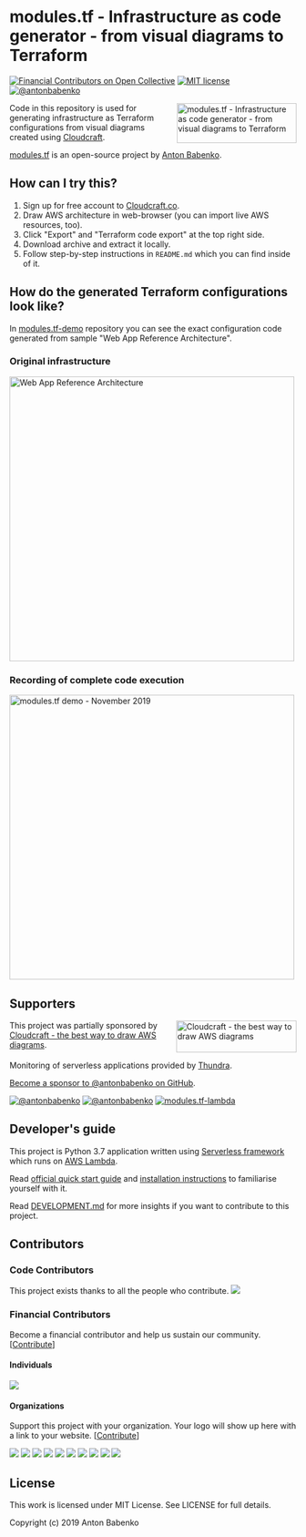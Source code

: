 # modules.tf - Infrastructure as code generator - from visual diagrams to Terraform

[![Financial Contributors on Open Collective](https://opencollective.com/modulestf/all/badge.svg?label=financial+contributors)](https://opencollective.com/modulestf) [![MIT license](https://img.shields.io/github/license/antonbabenko/modules.tf-lambda.svg)]() [![@antonbabenko](https://img.shields.io/twitter/follow/antonbabenko.svg?style=flat&label=Follow%20@antonbabenko%20on%20Twitter)](https://twitter.com/antonbabenko) 


<a href="https://github.com/antonbabenko/modules.tf-lambda"><img src="https://raw.githubusercontent.com/antonbabenko/modules.tf-lambda/master/misc/modulestf-logo.png" alt="modules.tf - Infrastructure as code generator - from visual diagrams to Terraform" width="210" height="70" align="right" /></a>

Code in this repository is used for generating infrastructure as Terraform configurations from visual diagrams created using [Cloudcraft](https://www.cloudcraft.co).

[modules.tf](https://github.com/antonbabenko/modules.tf-lambda) is an open-source project by [Anton Babenko](https://github.com/antonbabenko).


## How can I try this?

1. Sign up for free account to [Cloudcraft.co](https://www.cloudcraft.co/app).
1. Draw AWS architecture in web-browser (you can import live AWS resources, too).
1. Click "Export" and "Terraform code export" at the top right side.
1. Download archive and extract it locally.
1. Follow step-by-step instructions in `README.md` which you can find inside of it.


## How do the generated Terraform configurations look like?

In [modules.tf-demo](https://github.com/antonbabenko/modules.tf-demo) repository you can see the exact configuration code generated from sample "Web App Reference Architecture".

### Original infrastructure

<img src="https://raw.githubusercontent.com/antonbabenko/modules.tf-demo/master/Web%20App%20Reference%20Architecture%20(complete).png" alt="Web App Reference Architecture" width="500" />

### Recording of complete code execution

<a href="https://asciinema.org/a/32rkyxIBJ2K4taqZLSlKYNDDI" target="_blank"><img src="https://asciinema.org/a/32rkyxIBJ2K4taqZLSlKYNDDI.svg" alt="modules.tf demo - November 2019" width="500" /></a>

## Supporters

<a href="https://www.cloudcraft.co/" target="_blank"><img src="https://raw.githubusercontent.com/antonbabenko/modules.tf-lambda/master/misc/cloudcraft-logo.png" alt="Cloudcraft - the best way to draw AWS diagrams" width="211" height="56" align="right" /></a>

This project was partially sponsored by [Cloudcraft - the best way to draw AWS diagrams](https://www.cloudcraft.co).<br clear="all">

Monitoring of serverless applications provided by [Thundra](https://www.thundra.io/).

[Become a sponsor to @antonbabenko on GitHub](https://github.com/sponsors/antonbabenko/).

[![@antonbabenko](https://img.shields.io/twitter/follow/antonbabenko.svg?style=flat&label=Follow%20@antonbabenko%20on%20Twitter)](https://twitter.com/antonbabenko) 
[![@antonbabenko](https://img.shields.io/github/followers/antonbabenko?style=flat&label=Follow%20@antonbabenko%20on%20Github)](https://github.com/antonbabenko) 
[![modules.tf-lambda](https://img.shields.io/github/stars/antonbabenko/modules.tf-lambda?style=flat&label=Star%20modules.tf-lambda%20on%20Github)](https://github.com/antonbabenko/modules.tf-lambda)


## Developer's guide

This project is Python 3.7 application written using [Serverless framework](https://serverless.com) which runs on [AWS Lambda](https://aws.amazon.com/lambda/).

Read [official quick start guide](https://serverless.com/framework/docs/providers/aws/guide/quick-start/) and [installation instructions](https://serverless.com/framework/docs/providers/aws/guide/installation/) to familiarise yourself with it.

Read [DEVELOPMENT.md](https://github.com/antonbabenko/modules.tf-lambda/blob/master/DEVELOPMENT.md) for more insights if you want to contribute to this project.


## Contributors

### Code Contributors

This project exists thanks to all the people who contribute.
<a href="https://github.com/antonbabenko/modules.tf-lambda/graphs/contributors"><img src="https://opencollective.com/modulestf/contributors.svg?width=890&button=false" /></a>

### Financial Contributors

Become a financial contributor and help us sustain our community. [[Contribute](https://opencollective.com/modulestf/contribute)]

#### Individuals

<a href="https://opencollective.com/modulestf"><img src="https://opencollective.com/modulestf/individuals.svg?width=890"></a>

#### Organizations

Support this project with your organization. Your logo will show up here with a link to your website. [[Contribute](https://opencollective.com/modulestf/contribute)]

<a href="https://opencollective.com/modulestf/organization/0/website"><img src="https://opencollective.com/modulestf/organization/0/avatar.svg"></a>
<a href="https://opencollective.com/modulestf/organization/1/website"><img src="https://opencollective.com/modulestf/organization/1/avatar.svg"></a>
<a href="https://opencollective.com/modulestf/organization/2/website"><img src="https://opencollective.com/modulestf/organization/2/avatar.svg"></a>
<a href="https://opencollective.com/modulestf/organization/3/website"><img src="https://opencollective.com/modulestf/organization/3/avatar.svg"></a>
<a href="https://opencollective.com/modulestf/organization/4/website"><img src="https://opencollective.com/modulestf/organization/4/avatar.svg"></a>
<a href="https://opencollective.com/modulestf/organization/5/website"><img src="https://opencollective.com/modulestf/organization/5/avatar.svg"></a>
<a href="https://opencollective.com/modulestf/organization/6/website"><img src="https://opencollective.com/modulestf/organization/6/avatar.svg"></a>
<a href="https://opencollective.com/modulestf/organization/7/website"><img src="https://opencollective.com/modulestf/organization/7/avatar.svg"></a>
<a href="https://opencollective.com/modulestf/organization/8/website"><img src="https://opencollective.com/modulestf/organization/8/avatar.svg"></a>
<a href="https://opencollective.com/modulestf/organization/9/website"><img src="https://opencollective.com/modulestf/organization/9/avatar.svg"></a>

## License

This work is licensed under MIT License. See LICENSE for full details.

Copyright (c) 2019 Anton Babenko
